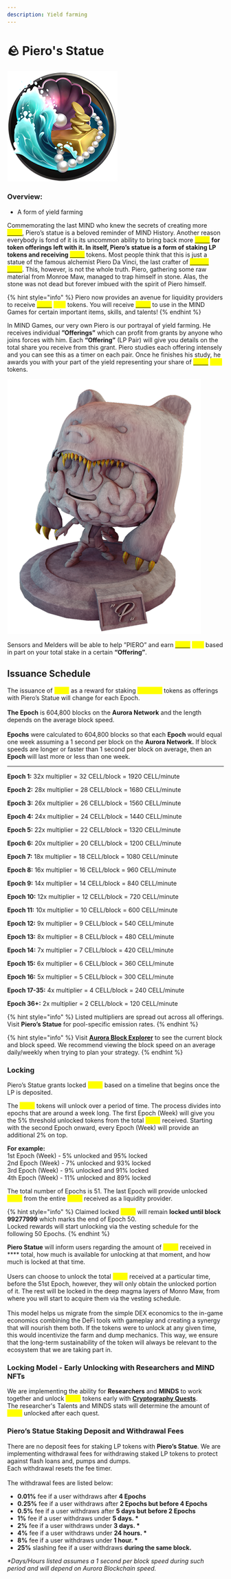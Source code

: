 ```yaml
---
description: Yield farming
---
```


# 🪨 Piero's Statue

![](../.gitbook/assets/Pool.png)

### Overview:&#x20;

* A form of yield farming

Commemorating the last MIND who knew the secrets of creating more [<mark style="color:yellow;">**CELL**</mark>](brain-cell-token.md), Piero’s statue is a beloved reminder of MIND History. Another reason everybody is fond of it is its uncommon ability to bring back more [<mark style="color:yellow;">**CELL**</mark>](brain-cell-token.md) <mark style="color:yellow;">****</mark> for token offerings left with it. In itself, Piero’s statue is a form of staking LP tokens and receiving [<mark style="color:yellow;">**CELL**</mark>](brain-cell-token.md) <mark style="color:yellow;">****</mark> tokens. Most people think that this is just a statue of the famous alchemist Piero Da Vinci, the last crafter of [<mark style="color:yellow;">**BRAIN CELL**</mark>](brain-cell-token.md). This, however, is not the whole truth. Piero, gathering some raw material from Monroe Maw, managed to trap himself in stone. Alas, the stone was not dead but forever imbued with the spirit of Piero himself. &#x20;

{% hint style="info" %}
Piero now provides an avenue for liquidity providers to receive [<mark style="color:yellow;">**CELL**</mark>](brain-cell-token.md) <mark style="color:yellow;">****</mark> tokens. You will receive [<mark style="color:yellow;">**CELL**</mark>](brain-cell-token.md) to use in the MIND Games for certain important items, skills, and talents!&#x20;
{% endhint %}

In MIND Games, our very own Piero is our portrayal of yield farming. He receives individual **”Offerings”** which can profit from grants by anyone who joins forces with him. Each **“Offering”** (LP Pair) will give you details on the total share you receive from this grant. Piero studies each offering intensely and you can see this as a timer on each pair. Once he finishes his study, he awards you with your part of the yield representing your share of [<mark style="color:yellow;">**CELL**</mark>](brain-cell-token.md) <mark style="color:yellow;">****</mark> tokens.&#x20;

![](../.gitbook/assets/FIN.png)

Sensors and Melders will be able to help ”PIERO” and earn [<mark style="color:yellow;">**CELL**</mark>](brain-cell-token.md) <mark style="color:yellow;">****</mark> based in part on your total stake in a certain **“Offering”**.

## **Issuance Schedule**&#x20;

The issuance of <mark style="color:yellow;">**CELL**</mark> as a reward for staking <mark style="color:yellow;">**CELL-LP**</mark> tokens as offerings with Piero’s Statue will change for each Epoch. \
\
**The Epoch** is 604,800 blocks on the **Aurora Network** and the length depends on the average block speed. \
\
**Epochs** were calculated to 604,800 blocks so that each **Epoch** would equal one week assuming a 1 second per block on the **Aurora Network.** If block speeds are longer or faster than 1 second per block on average, then an **Epoch** will last more or less than one week.

****

**Epoch 1:** 32x multiplier = 32 CELL/block = 1920 CELL/minute&#x20;

**Epoch 2:** 28x multiplier = 28 CELL/block = 1680 CELL/minute&#x20;

**Epoch 3:** 26x multiplier = 26 CELL/block = 1560 CELL/minute&#x20;

**Epoch 4:** 24x multiplier = 24 CELL/block = 1440 CELL/minute&#x20;

**Epoch 5:** 22x multiplier = 22 CELL/block = 1320 CELL/minute&#x20;

**Epoch 6:** 20x multiplier = 20 CELL/block = 1200 CELL/minute&#x20;

**Epoch 7:** 18x multiplier = 18 CELL/block = 1080 CELL/minute&#x20;

**Epoch 8:** 16x multiplier = 16 CELL/block = 960 CELL/minute&#x20;

**Epoch 9:** 14x multiplier = 14 CELL/block = 840 CELL/minute&#x20;

**Epoch 10:** 12x multiplier = 12 CELL/block = 720 CELL/minute&#x20;

**Epoch 11:** 10x multiplier = 10 CELL/block = 600 CELL/minute&#x20;

**Epoch 12:** 9x multiplier = 9 CELL/block = 540 CELL/minute&#x20;

**Epoch 13:** 8x multiplier = 8 CELL/block = 480 CELL/minute&#x20;

**Epoch 14:** 7x multiplier = 7 CELL/block = 420 CELL/minute&#x20;

**Epoch 15:** 6x multiplier = 6 CELL/block = 360 CELL/minute&#x20;

**Epoch 16:** 5x multiplier = 5 CELL/block = 300 CELL/minute&#x20;

**Epoch 17-35:** 4x multiplier = 4 CELL/block = 240 CELL/minute&#x20;

**Epoch 36+:** 2x multiplier = 2 CELL/block = 120 CELL/minute



{% hint style="info" %}
Listed multipliers are spread out across all offerings. Visit **Piero’s Statue** for pool-specific emission rates.
{% endhint %}

{% hint style="info" %}
Visit [**Aurora Block Explorer**](https://aurorascan.dev/) to see the current block and block speed. We recommend viewing the block speed on an average daily/weekly when trying to plan your strategy.
{% endhint %}

### Locking

Piero’s Statue grants locked <mark style="color:yellow;">**CELL**</mark> based on a timeline that begins once the LP is deposited.

The <mark style="color:yellow;">**CELL**</mark> tokens will unlock over a period of time. The process divides into epochs that are around a week long. The first Epoch (Week) will give you the 5% threshold unlocked tokens from the total <mark style="color:yellow;">**CELL**</mark> received. Starting with the second Epoch onward, every Epoch (Week) will provide an additional 2% on top.

**For example:** \
1st Epoch (Week) - 5% unlocked and 95% locked \
2nd Epoch (Week) - 7% unlocked and 93% locked \
3rd Epoch (Week) - 9% unlocked and 91% locked \
4th Epoch (Week) - 11% unlocked and 89% locked

The total number of Epochs is 51. The last Epoch will provide unlocked <mark style="color:yellow;">**CELL**</mark> from the entire <mark style="color:yellow;">**CELL**</mark> received as a liquidity provider.

{% hint style="info" %}
Claimed locked <mark style="color:yellow;">**CELL**</mark> will remain **locked until block 99277999** which marks the end of Epoch 50. \
Locked rewards will start unlocking via the vesting schedule for the following 50 Epochs.
{% endhint %}

**Piero Statue** will inform users regarding the amount of <mark style="color:yellow;">**CELL**</mark> received in **** total, how much is available for unlocking at that moment, and how much is locked at that time. \
\
Users can choose to unlock the total <mark style="color:yellow;">**CELL**</mark> received at a particular time, before the 51st Epoch, however, they will only obtain the unlocked portion of it. The rest will be locked in the deep magma layers of Monro Maw, from where you will start to acquire them via the vesting schedule. \
\
This model helps us migrate from the simple DEX economics to the in-game economics combining the DeFi tools with gameplay and creating a synergy that will nourish them both. If the tokens were to unlock at any given time, this would incentivize the farm and dump mechanics. This way, we ensure that the long-term sustainability of the token will always be relevant to the ecosystem that we are taking part in.

### Locking Model - Early Unlocking with Researchers and MIND NFTs

We are implementing the ability for **Researchers** and **MINDS** to work together and unlock <mark style="color:yellow;">**CELL**</mark> tokens early with [**Cryptography Quests**](../learn/game-basics/neuropia/missions.md#cryptography). \
The researcher's Talents and MINDS stats will determine the amount of <mark style="color:yellow;">**CELL**</mark> unlocked after each quest.

### **Piero’s Statue Staking Deposit and Withdrawal Fees**

There are no deposit fees for staking LP tokens with **Piero’s Statue**. We are implementing withdrawal fees for withdrawing staked LP tokens to protect against flash loans and, pumps and dumps. \
Each withdrawal resets the fee timer. \
\
The withdrawal fees are listed below:

* **0.01%** fee if a user withdraws after **4 Epochs**
* **0.25%** fee if a user withdraws after **2 Epochs but before 4 Epochs**
* **0.5%** fee if a user withdraws after **5 days but before 2 Epochs**
* **1%** fee if a user withdraws under **5 days. \***
* **2%** fee if a user withdraws under **3 days. \***&#x20;
* **4%** fee if a user withdraws under **24 hours. \***&#x20;
* **8%** fee if a user withdraws under **1 hour. \***
* **25%** slashing fee if a user withdraws **during the same block.**

_\*Days/Hours listed assumes a 1 second per block speed during such period and will depend on Aurora Blockchain speed._
